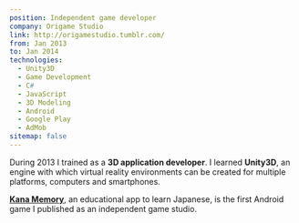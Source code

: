 ```yaml
---
position: Independent game developer
company: Origame Studio
link: http://origamestudio.tumblr.com/
from: Jan 2013
to: Jan 2014
technologies:
  - Unity3D
  - Game Development
  - C#
  - JavaScript
  - 3D Modeling
  - Android
  - Google Play
  - AdMob
sitemap: false
---
```


During 2013 I trained as a **3D application developer**. I learned **Unity3D**, an engine with which virtual reality
environments can be created for multiple platforms, computers and smartphones.

[**Kana Memory**](https://play.google.com/store/apps/details?id=com.origamestudio.kanamemory), an educational app to
learn Japanese, is the first Android game I published as an independent game studio.
